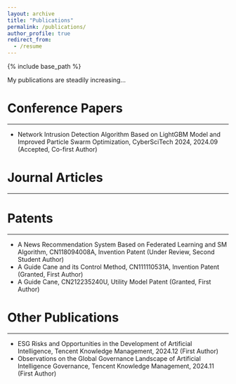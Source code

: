 ```yaml
---
layout: archive
title: "Publications"
permalink: /publications/
author_profile: true
redirect_from:
  - /resume
---
```


{% include base_path %}

My publications are steadily increasing...

Conference Papers
======
---
* Network Intrusion Detection Algorithm Based on LightGBM Model and Improved Particle Swarm Optimization, CyberSciTech 2024, 2024.09 (Accepted, Co-first Author)

Journal Articles
======
---

Patents
======
---
* A News Recommendation System Based on Federated Learning and SM Algorithm, CN118094008A, Invention Patent (Under Review, Second Student Author)
* A Guide Cane and its Control Method, CN111110531A, Invention Patent (Granted, First Author)
* A Guide Cane, CN212235240U, Utility Model Patent (Granted, First Author)

Other Publications
======
---
* ESG Risks and Opportunities in the Development of Artificial Intelligence, Tencent Knowledge Management, 2024.12 (First Author)
* Observations on the Global Governance Landscape of Artificial Intelligence Governance, Tencent Knowledge Management, 2024.11 (First Author)
